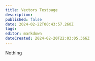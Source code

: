 ```yaml
---
title: Vectors Testpage
description: 
published: false
date: 2024-02-22T00:43:57.260Z
tags: 
editor: markdown
dateCreated: 2024-02-20T22:03:05.366Z
---
```


Nothing